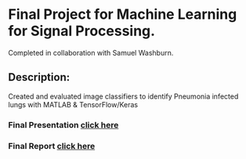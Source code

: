 # Final Project for Machine Learning for Signal Processing.
Completed in collaboration with Samuel Washburn.

## Description:
Created and evaluated image classifiers to identify Pneumonia infected lungs with MATLAB & TensorFlow/Keras

### Final Presentation [click here](https://github.com/theRealNoah/mlsp-image-classification/blob/main/Final_Presentation_MLSP_Washburn_Hamilton.pdf)
### Final Report [click here](https://github.com/theRealNoah/mlsp-image-classification/blob/main/Final_Report_Hamilton_Washburn.pdf)
